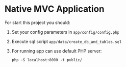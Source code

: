 Native MVC Application
==============


For start this project you should:
1. Set your config parameters in `app/config/config.php`
2. Execute sql script `app/data/create_db_and_tables.sql`
3. For running app can use default PHP server:

    ``php -S localhost:8000 -t public/`` 
    
    

